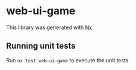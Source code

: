 # web-ui-game

This library was generated with [Nx](https://nx.dev).

## Running unit tests

Run `nx test web-ui-game` to execute the unit tests.
